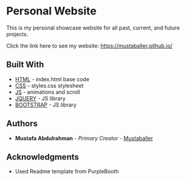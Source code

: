 # Personal Website

This is my personal showcase website for all past, current, and future projects.

Click the link here to see my website: https://mustaballer.github.io/

## Built With

* [HTML](https://www.w3schools.com/html/html_intro.asp) - index.html base code
* [CSS](https://www.w3schools.com/css/) - styles.css stylesheet
* [JS](https://www.w3schools.com/js/) - animations and scroll
* [JQUERY](https://jquery.com/) - JS library 
* [BOOTSTRAP](https://getbootstrap.com/) - JS library

## Authors

* **Mustafa Abdulrahman** - *Primary Creator* - [Mustaballer](https://github.com/Mustaballer)

## Acknowledgments

* Used Readme template from PurpleBooth

